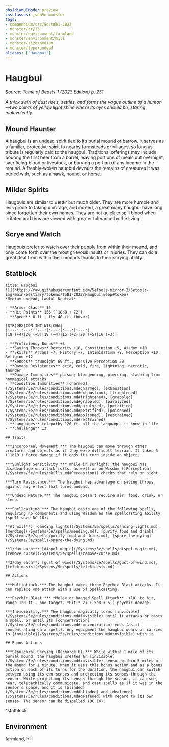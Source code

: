 ```yaml
---
obsidianUIMode: preview
cssclasses: json5e-monster
tags:
- compendium/src/5e/tob1-2023
- monster/cr/13
- monster/environment/farmland
- monster/environment/hill
- monster/size/medium
- monster/type/undead
aliases: ["Haugbui"]
---
```

# Haugbui
*Source: Tome of Beasts 1 (2023 Edition) p. 231*  

*A thick swirl of dust rises, settles, and forms the vague outline of a human—two points of yellow light shine where its eyes should be, staring malevolently.*

## Mound Haunter

A haugbui is an undead spirit tied to its burial mound or barrow. It serves as a familiar, protective spirit to nearby farmsteads or villages, so long as tribute is regularly paid to the haugbui. Traditional offerings may include pouring the first beer from a barrel, leaving portions of meals out overnight, sacrificing blood or livestock, or burying a portion of any income in the mound. A freshly-woken haugbui devours the remains of creatures it was buried with, such as a hawk, hound, or horse.

## Milder Spirits

Haugbuis are similar to vættir but much older. They are more humble and less prone to taking umbrage, and indeed, a great many haugbui have long since forgotten their own names. They are not quick to spill blood when irritated and thus are viewed with greater tolerance by the living.

## Scrye and Watch

Haugbuis prefer to watch over their people from within their mound, and only come forth over the most grievous insults or injuries. They can do a great deal from within their mounds thanks to their scrying ability.

## Statblock

```ad-statblock
title: Haugbui
![](https://raw.githubusercontent.com/5etools-mirror-2/5etools-img/main/bestiary/tokens/ToB1-2023/Haugbui.webp#token)
*Medium undead, Lawful Neutral*

- **Armor Class** 15
- **Hit Points** 153 (`18d8 + 72`)
- **Speed** 0 ft., fly 40 ft. (hover)

|STR|DEX|CON|INT|WIS|CHA|
|:---:|:---:|:---:|:---:|:---:|:---:|
|18 (+4)|20 (+5)|18 (+4)|15 (+2)|20 (+5)|16 (+3)|

- **Proficiency Bonus** +5
- **Saving Throws** Dexterity +10, Constitution +9, Wisdom +10
- **Skills** Arcana +7, History +7, Intimidation +8, Perception +10, Religion +12
- **Senses** truesight 60 ft., passive Perception 20
- **Damage Resistances** acid, cold, fire, lightning, necrotic, thunder
- **Damage Immunities** poison; bludgeoning, piercing, slashing from nonmagical attacks
- **Condition Immunities** [charmed](/Systems/5e/rules/conditions.md#charmed), [exhaustion](/Systems/5e/rules/conditions.md#exhaustion), [frightened](/Systems/5e/rules/conditions.md#frightened), [grappled](/Systems/5e/rules/conditions.md#grappled), [paralyzed](/Systems/5e/rules/conditions.md#paralyzed), [petrified](/Systems/5e/rules/conditions.md#petrified), [poisoned](/Systems/5e/rules/conditions.md#poisoned), [restrained](/Systems/5e/rules/conditions.md#restrained)
- **Languages** telepathy 120 ft. all the languages it knew in life
- **Challenge** 13

## Traits

***Incorporeal Movement.*** The haugbui can move through other creatures and objects as if they were difficult terrain. It takes 5 (`1d10`) force damage if it ends its turn inside an object.

***Sunlight Sensitivity.*** While in sunlight, the haugbui has disadvantage on attack rolls, as well as on Wisdom ([Perception](/Systems/5e/rules/skills.md#Perception)) checks that rely on sight.

***Turn Resistance.*** The haugbui has advantage on saving throws against any effect that turns undead.

***Undead Nature.*** The hangbui doesn't require air, food, drink, or sleep.

***Spellcasting.*** The haugbui casts one of the following spells, requiring no components and using Wisdom as the spellcasting ability (spell save DC 18):

**At will**: [dancing lights](/Systems/5e/spells/dancing-lights.md), [mending](/Systems/5e/spells/mending.md), [purify food and drink](/Systems/5e/spells/purify-food-and-drink.md), [spare the dying](/Systems/5e/spells/spare-the-dying.md)

**1/day each**: [dispel magic](/Systems/5e/spells/dispel-magic.md), [remove curse](/Systems/5e/spells/remove-curse.md)

**3/day each**: [gust of wind](/Systems/5e/spells/gust-of-wind.md), [telekinesis](/Systems/5e/spells/telekinesis.md)

## Actions

***Multiattack.*** The haugbui makes three Psychic Blast attacks. It can replace one attack with a use of Spellcasting.

***Psychic Blast.*** *Melee or Ranged Spell Attack:* `+10` to hit, range 120 ft., one target. *Hit:* 27 (`5d8 + 5`) psychic damage.

***Invisibility.*** The haugbui magically turns [invisible](/Systems/5e/rules/conditions.md#invisible) until it attacks or casts a spell, or until its [concentration](/Systems/5e/rules/conditions.md#concentration) ends (as if concentrating on a spell). Any equipment the haugbui wears or carries is [invisible](/Systems/5e/rules/conditions.md#invisible) with it.

## Bonus Actions

***Sepulchral Scrying (Recharge 6).*** While within 1 mile of its burial mound, the haugbui creates an [invisible](/Systems/5e/rules/conditions.md#invisible) sensor within 5 miles of the mound for 1 minute. When it uses this bonus action and as a bonus action on each of its turns for the duration, the haugbui can switch between using its own senses and projecting its senses through the sensor. While projecting its senses through the sensor, it can see, hear, telepathically communicate, and cast spells as if it was in the sensor's space, and it is [blinded](/Systems/5e/rules/conditions.md#blinded) and [deafened](/Systems/5e/rules/conditions.md#deafened) with regard to its own senses. The sensor can be dispelled (DC 14).
```
^statblock

## Environment

farmland, hill